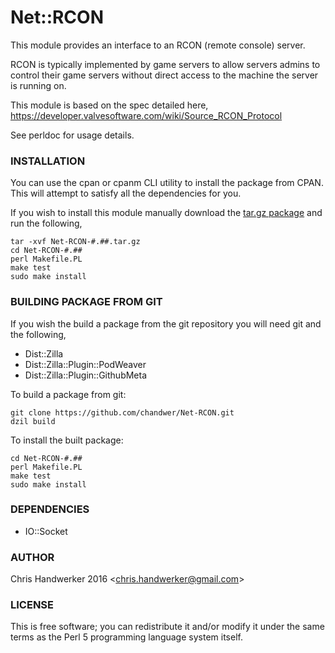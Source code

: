 Net::RCON
=========

This module provides an interface to an RCON (remote console) server.

RCON is typically implemented by game servers to allow servers admins to control their game servers without direct access to the machine the server is running on.

This module is based on the spec detailed here, https://developer.valvesoftware.com/wiki/Source_RCON_Protocol

See perldoc for usage details.

### INSTALLATION

You can use the cpan or cpanm CLI utility to install the package from CPAN. This will attempt to satisfy all the dependencies for you.

If you wish to install this module manually download the [tar.gz package](https://metacpan.org/module/Net::RCON) and run the following,

	tar -xvf Net-RCON-#.##.tar.gz
	cd Net-RCON-#.##
	perl Makefile.PL
	make test
	sudo make install

### BUILDING PACKAGE FROM GIT

If you wish the build a package from the git repository you will need git and the following,

* Dist::Zilla
* Dist::Zilla::Plugin::PodWeaver
* Dist::Zilla::Plugin::GithubMeta

To build a package from git:

	git clone https://github.com/chandwer/Net-RCON.git
	dzil build

To install the built package:

	cd Net-RCON-#.##
	perl Makefile.PL
	make test
	sudo make install

### DEPENDENCIES

* IO::Socket

### AUTHOR

Chris Handwerker 2016 <<chris.handwerker@gmail.com>>

### LICENSE

This is free software; you can redistribute it and/or modify it under
the same terms as the Perl 5 programming language system itself.

